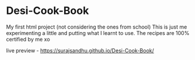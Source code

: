 # Desi-Cook-Book 
My first html project (not considering the ones from school)
This is just me experimenting a little and putting what I learnt to use.
The recipes are 100% certified by me xo

live preview - https://surajsandhu.github.io/Desi-Cook-Book/